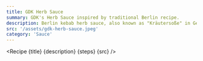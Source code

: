 ```yaml
---
title: GDK Herb Sauce
summary: GDK's Herb Sauce inspired by traditional Berlin recipe.
description: Berlin kebab herb sauce, also known as "Kräutersoße" in German, is a popular sauce used in German-style döner kebabs. The sauce is typically made from a blend of yogurt, mayonnaise, and various herbs such as parsley, dill, and mint. Its origins are rooted in the German-Turkish street food scene and were popularized in the 1970s and 1980s by Turkish immigrants in Berlin. The sauce's tangy and herby flavor complements the spiced meat in the döner kebab and has since become a staple condiment for many other dishes such as grilled meats, salads, and sandwiches. Today, Berlin kebab herb sauce is enjoyed not only in Germany but also in many other parts of Europe and around the world.
src: '/assets/gdk-herb-sauce.jpeg'
category: 'Sauce'
---
```


<script>
	import Recipe from '$lib/recipes/recipe.svelte';

	const steps = [
		{
			title: 'Combine',
			ingredients: ['225g Mayo', '115g Yogurt', '0.5tbsp Honey', '1tsp Dill', '1tsp Dried Mint', '1tsp Italian Seasoning']
		}
	]
</script>

<Recipe {title} {description} {steps} {src} />
